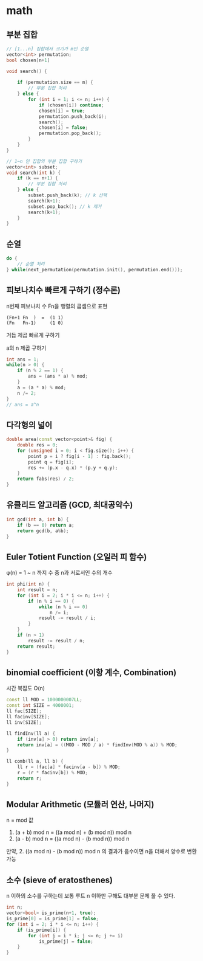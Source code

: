 # math

## 부분 집합

```c++
// [1...n] 집합에서 크기가 m인 순열
vector<int> permutation;
bool chosen[n+1]

void search() {
    
    if (permutation.size == m) {
        // 부분 집합 처리
    } else {
        for (int i = 1; i <= n; i++) {
            if (chosen[i]) continue;
            chosen[i] = true;
            permutation.push_back(i);
            search();
            chosen[i] = false;
            permutation.pop_back();
        }
    }
}
```

```c++
// 1~n 인 집합의 부분 집합 구하기
vector<int> subset;
void search(int k) {
    if (k == n+1) {
        // 부분 집합 처리
    } else {
        subset.push_back(k); // k 선택
        search(k+1);
        subset.pop_back(); // k 제거
        search(k+1);
    }
}
```

## 순열

```c++
do {
    // 순열 처리
} while(next_permutation(permutation.init(), permutation.end()));
```

## 피보나치수 빠르게 구하기 (정수론)

n번째 피보나치 수 Fn을 행렬의 곱셈으로 표현

```                  n
(Fn+1 Fn  )  =  (1 1)
(Fn   Fn-1)     (1 0)
```

거듭 제곱 빠르게 구하기

a의 n 제곱 구하기

```c++
int ans = 1;
while(n > 0) {
    if (n % 2 == 1) {
        ans = (ans * a) % mod;
    }
    a = (a * a) % mod;
    n /= 2;
}
// ans = a^n
```

## 다각형의 넓이

```c++
double area(const vector<point>& fig) {
    double res = 0;
    for (unsigned i = 0; i < fig.size(); i++) {
        point p = i ? fig[i - 1] : fig.back();
        point q = fig[i];
        res += (p.x - q.x) * (p.y + q.y);
    }
    return fabs(res) / 2;
}
```

## 유클리드 알고리즘 (GCD, 최대공약수)

```c++
int gcd(int a, int b) {
    if (b == 0) return a;
    return gcd(b, a%b);
}
```

## Euler Totient Function (오일러 피 함수)

φ(n) = 1 ~ n 까지 수 중 n과 서로서인 수의 개수

```c++
int phi(int n) {
    int result = n;
    for (int i = 2; i * i <= n; i++) {
        if (n % i == 0) {
            while (n % i == 0)
                n /= i;
            result -= result / i;
        }
    }
    if (n > 1)
        result -= result / n;
    return result;
}
```

## binomial coefficient (이항 계수, Combination)


시간 복잡도 O(n)

```c++
const ll MOD = 1000000007LL;
const int SIZE = 4000001;
ll fac[SIZE];
ll facinv[SIZE];
ll inv[SIZE];

ll findInv(ll a) {
    if (inv[a] > 0) return inv[a];
    return inv[a] = ((MOD - MOD / a) * findInv(MOD % a)) % MOD;
}

ll comb(ll a, ll b) {
    ll r = (fac[a] * facinv[a - b]) % MOD;
    r = (r * facinv[b]) % MOD;
    return r;
}
```

## Modular Arithmetic (모듈러 연산, 나머지)

n = mod 값

1. (a + b) mod n = ((a mod n) + (b mod n)) mod n
2. (a - b) mod n = ((a mod n) - (b mod n)) mod n

만약, 2. ((a mod n) - (b mod n)) mod n 의 결과가 음수이면 n을 더해서 양수로 변환 가능 

## 소수 (sieve of eratosthenes)

n 이하의 소수를 구하는데 보통 루트 n 이하만 구해도 대부분 문제 풀 수 있다.

```c++
int n;
vector<bool> is_prime(n+1, true);
is_prime[0] = is_prime[1] = false;
for (int i = 2; i * i <= n; i++) {
    if (is_prime[i]) {
        for (int j = i * i; j <= n; j += i)
            is_prime[j] = false;
    }
}
```